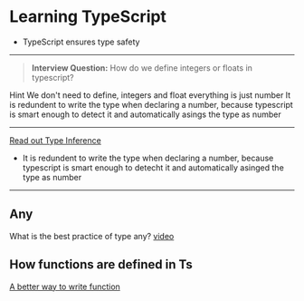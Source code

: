 # Learning TypeScript

- TypeScript ensures type safety

---

> **Interview Question:** How do we define integers or floats in typescript?

Hint We don't need to define, integers and float everything is just number
It is redundent to write the type when declaring a number, because typescript is smart enough to detect it and automatically asings the type as number

---

[Read out Type Inference](https://www.scaler.com/topics/typescript/array-type-interface/)

- It is redundent to write the type when declaring a number, because typescript is smart enough to detecht it and automatically asinged the type as number

---

## Any

What is the best practice of type any? [video](https://www.youtube.com/watch?v=30LWjhZzg50&t=2812s)

## How functions are defined in Ts

[A better way to write function](https://www.youtube.com/watch?v=30LWjhZzg50&t=3775s)
